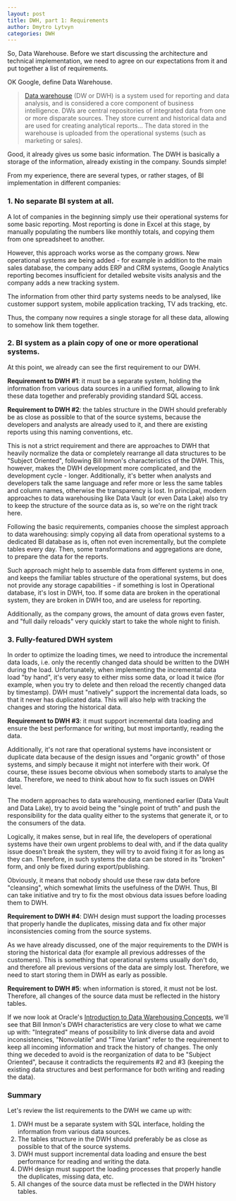 ```yaml
---
layout: post
title: DWH, part 1: Requirements
author: Dmytro Lytvyn
categories: DWH
---
```


So, Data Warehouse. Before we start discussing the architecture and technical implementation, we need to agree on our expectations from it and put together a list of requirements.

OK Google, define Data Warehouse.

> [Data warehouse](https://en.m.wikipedia.org/wiki/Data_warehouse) (DW or DWH) is a system used for reporting and data analysis, and is considered a core component of business intelligence. DWs are central repositories of integrated data from one or more disparate sources. They store current and historical data and are used for creating analytical reports... The data stored in the warehouse is uploaded from the operational systems (such as marketing or sales). 

Good, it already gives us some basic information. The DWH is basically a storage of the information, already existing in the company. Sounds simple!

From my experience, there are several types, or rather stages, of BI implementation in different companies:

### 1. No separate BI system at all.

A lot of companies in the beginning simply use their operational systems for some basic reporting. Most reporting is done in Excel at this stage, by manually populating the numbers like monthly totals, and copying them from one spreadsheet to another.

However, this approach works worse as the company grows. New operational systems are being added - for example in addition to the main sales database, the company adds ERP and CRM systems, Google Analytics reporting becomes insufficient for detailed website visits analysis and the company adds a new tracking system.

The information from other third party systems needs to be analysed, like customer support system, mobile application tracking, TV ads tracking, etc.

Thus, the company now requires a single storage for all these data, allowing to somehow link them together.

### 2. BI system as a plain copy of one or more operational systems.

At this point, we already can see the first requirement to our DWH.

**Requirement to DWH #1**: it must be a separate system, holding the information from various data sources in a unified format, allowing to link these data together and preferably providing standard SQL access.

**Requirement to DWH #2**: the tables structure in the DWH should preferably be as close as possible to that of the source systems, because the developers and analysts are already used to it, and there are existing reports using this naming conventions, etc.

This is not a strict requirement and there are approaches to DWH that heavily normalize the data or completely rearrange all data structures to be "Subject Oriented", following Bill Inmon's characteristics of the DWH. This, however, makes the DWH development more complicated, and the development cycle - longer. Additionally, it's better when analysts and developers talk the same language and refer more or less the same tables and column names, otherwise the transparency is lost. In principal, modern approaches to data warehousing like Data Vault (or even Data Lake) also try to keep the structure of the source data as is, so we're on the right track here.

Following the basic requirements, companies choose the simplest approach to data warehousing: simply copying all data from operational systems to a dedicated BI database as is, often not even incrementally, but the complete tables every day. Then, some transformations and aggregations are done, to prepare the data for the reports.

Such approach might help to assemble data from different systems in one, and keeps the familiar tables structure of the operational systems, but does not provide any storage capabilities - if something is lost in Operational database, it's lost in DWH, too. If some data are broken in the operational system, they are broken in DWH too, and are useless for reporting.

Additionally, as the company grows, the amount of data grows even faster, and "full daily reloads" very quickly start to take the whole night to finish.

### 3. Fully-featured DWH system

In order to optimize the loading times, we need to introduce the incremental data loads, i.e. only the recently changed data should be written to the DWH during the load. Unfortunately, when implementing the incremental data load "by hand", it's very easy to either miss some data, or load it twice (for example, when you try to delete and then reload the recently changed data by timestamp). DWH must "natively" support the incremental data loads, so that it never has duplicated data. This will also help with tracking the changes and storing the historical data.

**Requirement to DWH #3**: it must support incremental data loading and ensure the best performance for writing, but most importantly, reading the data.

Additionally, it's not rare that operational systems have inconsistent or duplicate data because of the design issues and "organic growth" of those systems, and simply because it might not interfere with their work. Of course, these issues become obvious when somebody starts to analyse the data. Therefore, we need to think about how to fix such issues on DWH level.

The modern approaches to data warehousing, mentioned earlier (Data Vault and Data Lake), try to avoid being the "single point of truth" and push the responsibility for the data quality either to the systems that generate it, or to the consumers of the data.

Logically, it makes sense, but in real life, the developers of operational systems have their own urgent problems to deal with, and if the data quality issue doesn't break the system, they will try to avoid fixing it for as long as they can. Therefore, in such systems the data can be stored in its "broken" form, and only be fixed during export/publishing.

Obviously, it means that nobody should use these raw data before "cleansing", which somewhat limits the usefulness of the DWH. Thus, BI can take initiative and try to fix the most obvious data issues before loading them to DWH.

**Requirement to DWH #4**: DWH design must support the loading processes that properly handle the duplicates, missing data and fix other major inconsistencies coming from the source systems.

As we have already discussed, one of the major requirements to the DWH is storing the historical data (for example all previous addresses of the customers). This is something that operational systems usually don't do, and therefore all previous versions of the data are simply lost. Therefore, we need to start storing them in DWH as early as possible.

**Requirement to DWH #5**: when information is stored, it must not be lost. Therefore, all changes of the source data must be reflected in the history tables.

If we now look at Oracle's [Introduction to Data Warehousing Concepts](https://docs.oracle.com/database/121/DWHSG/concept.htm), we'll see that Bill Inmon's DWH characteristics are very close to what we came up with: "Integrated" means of possibility to link diverse data and avoid inconsistencies, "Nonvolatile" and "Time Variant" refer to the requirement to keep all incoming information and track the history of changes. The only thing we deceded to avoid is the reorganization of data to be "Subject Oriented", because it contradicts the requirements #2 and #3 (keeping the existing data structures and best performance for both writing and reading the data).

### Summary

Let's review the list requirements to the DWH we came up with:

1. DWH must be a separate system with SQL interface, holding the information from various data sources.
2. The tables structure in the DWH should preferably be as close as possible to that of the source systems.
3. DWH must support incremental data loading and ensure the best performance for reading and writing the data.
4. DWH design must support the loading processes that properly handle the duplicates, missing data, etc.
5. All changes of the source data must be reflected in the DWH history tables.
